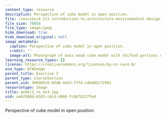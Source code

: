 ```yaml
---
content_type: resource
description: Perspective of cube model in open position.
file: /courses/4-111-introduction-to-architecture-environmental-design-spring-2014/ae62508d6343c6cdd980fc867b137fed_model2_ro_ex3.jpg
file_size: 70958
file_type: image/jpeg
hide_download: true
hide_download_original: null
image_metadata:
  caption: Perspective of cube model in open position.
  credit: ''
  image-alt: Photograph of bass wood cube model with shifted portions of the cube.
learning_resource_types: []
license: https://creativecommons.org/licenses/by-nc-sa/4.0/
ocw_type: OCWImage
parent_title: Exercise 3
parent_type: CourseSection
parent_uid: 306905c6-83d8-4a53-fff4-c4b8d2c72901
resourcetype: Image
title: model2_ro_ex3.jpg
uid: ae62508d-6343-c6cd-d980-fc867b137fed
---
```

Perspective of cube model in open position.